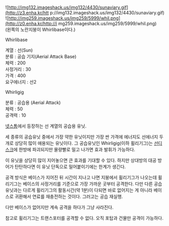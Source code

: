 ![http://img132.imageshack.us/img132/4430/sunaviary.gif](http://z3.enha.kr/htt
p://img132.imageshack.us/img132/4430/sunaviary.gif)  
![http://img259.imageshack.us/img259/5999/whil.png](http://z0.enha.kr/http://i
mg259.imageshack.us/img259/5999/whil.png)  
(왼쪽의 노란지붕이 Whirlibase이다.)

Whirlibase  

계열 : 선(Sun)  
분류 : 공습 기지(Aerial Attack Base)  
체력 : 200  
사정거리 : 30  
가격 : 400  
요구에너지 : 선2

Whirligig  

분류 : 공습용 (Aerial Attack)  
체력 : 50  
공격력 : 10

[넷스톰](%EB%84%B7%EC%8A%A4%ED%86%B0.md)에서 등장하는 선 계열의 공습용 유닛.

세 종류의 공습유닛 중에서 가장 약한 유닛이지만 가장 싼 가격에 에너지도 선에너지 두개로 상당히 많이 애용되는 유닛이다. 그 공습유닛인
Whirligig(이하 휠리기그)는 [선디스크](Sun%20Disc%20Thrower.md)에 한방에 파괴되지만 물량빨로 밀고 나가면
효과 발휘가 가능하다.

이 유닛을 상당히 많이 지어놓으면 큰 효과를 기대할 수 있다. 하지만 상대방의 대공 방어가 탄탄하다면 이 유닛 단독으로 밀어붙이기에는 한계가
생긴다.  

공격 방식은 베이스가 지어진 뒤 시간이 지나고 나면 지붕에서 휠리기그가 나오는데 휠리기그는 베이스의 사정거리를 기준으로 가장 가까운 곳부터
공격한다. 다만 다른 공습유닛과는 다르게 휠리기그의 활동시간(약 1분)이 다되면 바로 없어지는 게 아니라 베이스로 귀환해서 연료를 재충전하는
것이다. 그러고는 공습 재실행.  

다만 베이스가 없어지만 계속 공격을 하다가 그냥 사라진다.  

참고로 휠리기그는 트랜스포터를 공격할 수 없다. 오직 포탑과 건물만 공격이 가능하다.  

